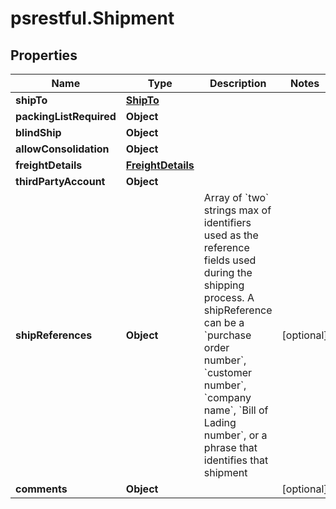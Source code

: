 # psrestful.Shipment

## Properties
Name | Type | Description | Notes
------------ | ------------- | ------------- | -------------
**shipTo** | [**ShipTo**](ShipTo.md) |  | 
**packingListRequired** | **Object** |  | 
**blindShip** | **Object** |  | 
**allowConsolidation** | **Object** |  | 
**freightDetails** | [**FreightDetails**](FreightDetails.md) |  | 
**thirdPartyAccount** | **Object** |  | 
**shipReferences** | **Object** | Array of &#x60;two&#x60; strings max of identifiers used as the reference fields used during the shipping process. A shipReference can be a &#x60;purchase order number&#x60;, &#x60;customer number&#x60;, &#x60;company name&#x60;, &#x60;Bill of Lading number&#x60;, or a phrase that identifies that shipment | [optional] 
**comments** | **Object** |  | [optional] 

